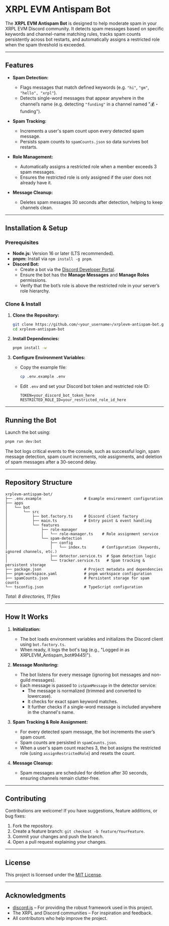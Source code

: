 # XRPL EVM Antispam Bot

The **XRPL EVM Antispam Bot** is designed to help moderate spam in your XRPL EVM Discord community. It detects spam messages based on specific keywords and channel-name matching rules, tracks spam counts persistently across bot restarts, and automatically assigns a restricted role when the spam threshold is exceeded.

---

## Features

- **Spam Detection:**  
  - Flags messages that match defined keywords (e.g. `"hi"`, `"gm"`, `"hello", "xrpl"`).  
  - Detects single-word messages that appear anywhere in the channel’s name (e.g. detecting `"funding"` in a channel named "💰・funding").

- **Spam Tracking:**  
  - Increments a user's spam count upon every detected spam message.
  - Persists spam counts to `spamCounts.json` so data survives bot restarts.

- **Role Management:**  
  - Automatically assigns a restricted role when a member exceeds 3 spam messages.
  - Ensures the restricted role is only assigned if the user does not already have it.

- **Message Cleanup:**  
  - Deletes spam messages 30 seconds after detection, helping to keep channels clean.

---

## Installation & Setup

### Prerequisites

- **Node.js:** Version 16 or later (LTS recommended).
- **pnpm:** Install via `npm install -g pnpm`.
- **Discord Bot:**  
  - Create a bot via the [Discord Developer Portal](https://discord.com/developers/applications).  
  - Ensure the bot has the **Manage Messages** and **Manage Roles** permissions.  
  - Verify that the bot’s role is above the restricted role in your server’s role hierarchy.

### Clone & Install

1. **Clone the Repository:**

   ```bash
   git clone https://github.com/<your_username>/xrplevm-antispam-bot.git
   cd xrplevm-antispam-bot
   ```

2. **Install Dependencies:**

   ```bash
   pnpm install -w
   ```

3. **Configure Environment Variables:**

   - Copy the example file:

     ```bash
     cp .env.example .env
     ```

   - Edit `.env` and set your Discord bot token and restricted role ID:

     ```dotenv
     TOKEN=your_discord_bot_token_here
     RESTRICTED_ROLE_ID=your_restricted_role_id_here
     ```

---

## Running the Bot

Launch the bot using:

```bash
pnpm run dev:bot
```

The bot logs critical events to the console, such as successful login, spam message detection, spam count increments, role assignments, and deletion of spam messages after a 30-second delay.

---

## Repository Structure

```plaintext
xrplevm-antispam-bot/
├── .env.example                   # Example environment configuration
├── apps
│   └── bot
│       └── src
│           ├── bot.factory.ts     # Discord client factory
│           ├── main.ts            # Entry point & event handling
│           └── features
│               ├── role-manager
│               │   └── role-manager.ts    # Role assignment service
│               └── spam-detection
│                   ├── config
│                   │   └── index.ts       # Configuration (keywords, ignored channels, etc.)
│                   ├── detector.service.ts  # Spam detection logic
│                   └── tracker.service.ts   # Spam tracking & persistent storage
├── package.json                   # Project metadata and dependencies
├── pnpm-workspace.yaml            # pnpm workspace configuration
├── spamCounts.json                # Persistent storage for spam counts
└── tsconfig.json                  # TypeScript configuration
```

*Total: 8 directories, 11 files*

---

## How It Works

1. **Initialization:**  
   - The bot loads environment variables and initializes the Discord client using `bot.factory.ts`.
   - When ready, it logs the bot's tag (e.g., "Logged in as XRPLEVM_Antispam_bot#9445!").

2. **Message Monitoring:**  
   - The bot listens for every message (ignoring bot messages and non-guild messages).
   - Each message is passed to `isSpamMessage` in the detector service:
     - The message is normalized (trimmed and converted to lowercase).
     - It checks for exact spam keyword matches.
     - It further checks if a single-word message is included anywhere in the channel's name.

3. **Spam Tracking & Role Assignment:**  
   - For every detected spam message, the bot increments the user’s spam count.
   - Spam counts are persisted in `spamCounts.json`.
   - When a user's spam count reaches 3, the bot assigns the restricted role (using `assignRestrictedRole`) and resets the count.

4. **Message Cleanup:**  
   - Spam messages are scheduled for deletion after 30 seconds, ensuring channels remain clutter-free.

---

## Contributing

Contributions are welcome! If you have suggestions, feature additions, or bug fixes:

1. Fork the repository.
2. Create a feature branch: `git checkout -b feature/YourFeature`.
3. Commit your changes and push the branch.
4. Open a pull request explaining your changes.

---

## License

This project is licensed under the [MIT License](LICENSE).

---

## Acknowledgments

- [discord.js](https://discord.js.org/) – For providing the robust framework used in this project.
- The XRPL and Discord communities – For inspiration and feedback.
- All contributors who help improve the project.